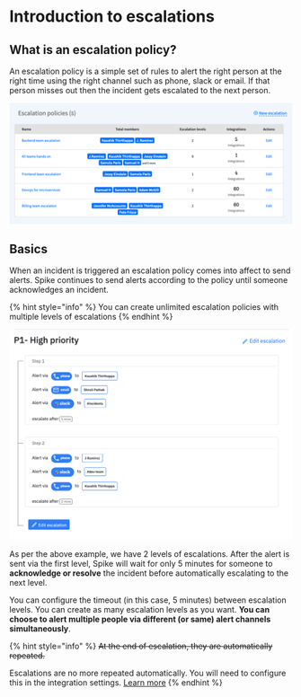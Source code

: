 # Introduction to escalations

## What is an escalation policy?

An escalation policy is a simple set of rules to alert the right person at the right time using the right channel such as phone, slack or email. If that person misses out then the incident gets escalated to the next person.

![](../.gitbook/assets/escalations-list%20%282%29.png)

## Basics

When an incident is triggered an escalation policy comes into affect to send alerts. Spike continues to send alerts according to the policy until someone acknowledges an incident.

{% hint style="info" %}
You can create unlimited escalation policies with multiple levels of escalations
{% endhint %}

![](../.gitbook/assets/screenshot-2020-06-24-at-10.48.37-am.png)

As per the above example, we have 2 levels of escalations. After the alert is sent via the first level, Spike will wait for only 5 minutes for someone to **acknowledge or resolve** the incident before automatically escalating to the next level. 

You can configure the timeout \(in this case, 5 minutes\) between escalation levels. You can create as many escalation levels as you want. **You can choose to alert multiple people via different \(or same\) alert channels simultaneously**. 

{% hint style="info" %}
~~At the end of escalation, they are automatically repeated.~~ 

Escalations are no more repeated automatically. You will need to configure this in the integration settings. [Learn more](https://docs.spike.sh/escalations/repeat-escalations)
{% endhint %}




